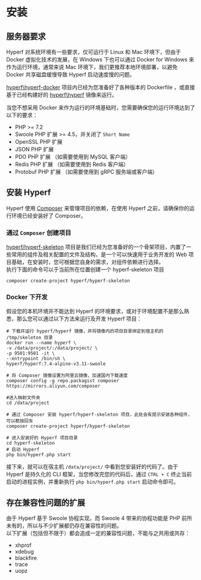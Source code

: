 # 安装

## 服务器要求

Hyperf 对系统环境有一些要求，仅可运行于 Linux 和 Mac 环境下，但由于 Docker 虚拟化技术的发展，在 Windows 下也可以通过 Docker for Windows 来作为运行环境，通常来说 Mac 环境下，我们更推荐本地环境部署，以避免 Docker 共享磁盘缓慢导致 Hyperf 启动速度慢的问题。   

[hyperf\hyperf-docker](https://github.com/hyperf/hyperf-docker) 项目内已经为您准备好了各种版本的 Dockerfile ，或直接基于已经构建好的 [hyperf\hyperf](https://hub.docker.com/r/hyperf/hyperf) 镜像来运行。   

当您不想采用 Docker 来作为运行的环境基础时，您需要确保您的运行环境达到了以下的要求：   

 - PHP >= 7.2
 - Swoole PHP 扩展 >= 4.5，并关闭了 `Short Name`
 - OpenSSL PHP 扩展
 - JSON PHP 扩展
 - PDO PHP 扩展 （如需要使用到 MySQL 客户端）
 - Redis PHP 扩展 （如需要使用到 Redis 客户端）
 - Protobuf PHP 扩展 （如需要使用到 gRPC 服务端或客户端）


## 安装 Hyperf

Hyperf 使用 [Composer](https://getcomposer.org) 来管理项目的依赖，在使用 Hyperf 之前，请确保你的运行环境已经安装好了 Composer。

### 通过 `Composer` 创建项目

[hyperf/hyperf-skeleton](https://github.com/hyperf/hyperf-skeleton) 项目是我们已经为您准备好的一个骨架项目，内置了一些常用的组件及相关配置的文件及结构，是一个可以快速用于业务开发的 Web 项目基础，在安装时，您可根据您自身的需求，对组件依赖进行选择。   
执行下面的命令可以于当前所在位置创建一个 hyperf-skeleton 项目
```
composer create-project hyperf/hyperf-skeleton 
```

### Docker 下开发

假设您的本机环境并不能达到 Hyperf 的环境要求，或对于环境配置不是那么熟悉，那么您可以通过以下方法来运行及开发 Hyperf 项目：

```
# 下载并运行 hyperf/hyperf 镜像，并将镜像内的项目目录绑定到宿主机的 /tmp/skeleton 目录
docker run --name hyperf \
-v /data/project/:/data/project/ \
-p 9501:9501 -it \
--entrypoint /bin/sh \
hyperf/hyperf:7.4-alpine-v3.11-swoole

# 将 Composer 镜像设置为阿里云镜像，加速国内下载速度
composer config -g repo.packagist composer https://mirrors.aliyun.com/composer

#进入映射文件夹
cd /data/project

# 通过 Composer 安装 hyperf/hyperf-skeleton 项目，此处会有提示安装各种组件，可以都按回车
composer create-project hyperf/hyperf-skeleton

# 进入安装好的 Hyperf 项目目录
cd hyperf-skeleton
# 启动 Hyperf
php bin/hyperf.php start
```

接下来，就可以在宿主机 `/data/project/` 中看到您安装好的代码了。由于 Hyperf 是持久化的 CLI 框架，当您修改完您的代码后，通过 `CTRL + C` 终止当前启动的进程实例，并重新执行 `php bin/hyperf.php start` 启动命令即可。

## 存在兼容性问题的扩展

由于 Hyperf 基于 Swoole 协程实现，而 Swoole 4 带来的协程功能是 PHP 前所未有的，所以与不少扩展都仍存在兼容性的问题。   
以下扩展（包括但不限于）都会造成一定的兼容性问题，不能与之共用或共存：

- xhprof
- xdebug
- blackfire
- trace
- uopz
